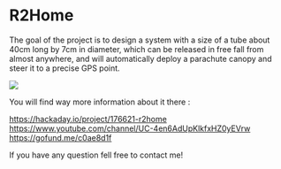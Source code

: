 # R2Home
The goal of the project is to design a system with a size of a tube about 40cm long by 7cm in diameter, which can be released in free fall from almost anywhere, and will automatically deploy a parachute canopy and steer it to a precise GPS point. 

![](/Image/IMG_9469.JPG)

You will find way more information about it there : 

https://hackaday.io/project/176621-r2home
https://www.youtube.com/channel/UC-4en6AdUpKlkfxHZ0yEVrw
https://gofund.me/c0ae8d1f

If you have any question fell free to contact me! 
